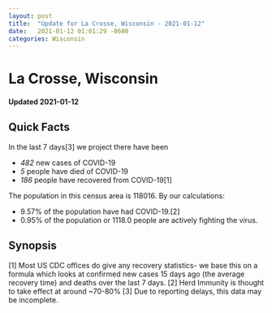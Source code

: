 ```yaml
---
layout: post
title:  "Update for La Crosse, Wisconsin - 2021-01-12"
date:   2021-01-12 01:01:29 -0600
categories: Wisconsin
---
```


# La Crosse, Wisconsin
#### Updated 2021-01-12

## Quick Facts

In the last 7 days[3] we project there have been
- *482* new cases of COVID-19
- *5* people have died of COVID-19
- *186* people have recovered from COVID-19[1]

The population in this census area is 118016. By our calculations:
- 9.57% of the population have had COVID-19.[2]
- 0.95% of the population or 1118.0 people are actively fighting the virus.

## Synopsis




[1] Most US CDC offices do give any recovery statistics- we base this on a formula which looks at confirmed new cases
15 days ago (the average recovery time) and deaths over the last 7 days.
[2] Herd Immunity is thought to take effect at around ~70-80%
[3] Due to reporting delays, this data may be incomplete. 
    